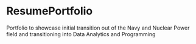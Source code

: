 # ResumePortfolio
Portfolio to showcase initial transition out of the Navy and Nuclear Power field and transitioning into Data Analytics and Programming
